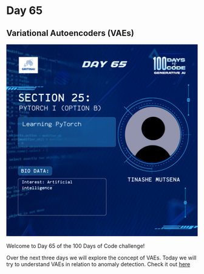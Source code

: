 # Day 65

## Variational Autoencoders (VAEs)

![100 days of code Day 65](../../Images/Day65.png)

Welcome to Day 65 of the 100 Days of Code challenge!


Over the next three days we will explore the concept of VAEs. Today we will try to understand VAEs in relation to anomaly detection. Check it out [here](https://www.youtube.com/watch?v=YV9D3TWY5Zo)

